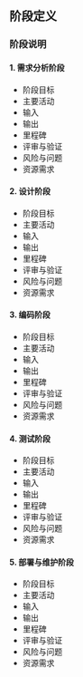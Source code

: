 ## 阶段定义
### 阶段说明
#### 1. 需求分析阶段
- 阶段目标
- 主要活动
- 输入
- 输出
- 里程碑
- 评审与验证
- 风险与问题
- 资源需求
#### 2. 设计阶段
- 阶段目标
- 主要活动
- 输入
- 输出
- 里程碑
- 评审与验证
- 风险与问题
- 资源需求
#### 3. 编码阶段
- 阶段目标
- 主要活动
- 输入
- 输出
- 里程碑
- 评审与验证
- 风险与问题
- 资源需求
#### 4. 测试阶段
- 阶段目标
- 主要活动
- 输入
- 输出
- 里程碑
- 评审与验证
- 风险与问题
- 资源需求
#### 5. 部署与维护阶段
- 阶段目标
- 主要活动
- 输入
- 输出
- 里程碑
- 评审与验证
- 风险与问题
- 资源需求
